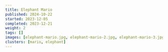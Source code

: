 ```yaml
---
title: Elephant Mario
published: 2024-10-22
started: 2023-12-05
completed: 2023-12-21
weight: 2
tags: []
images: [elephant-mario.jpg, elephant-mario-2.jpg, elephant-mario-3.jpg, elephant-mario-4.jpg]
clusters: [mario, elephant]
---
```

